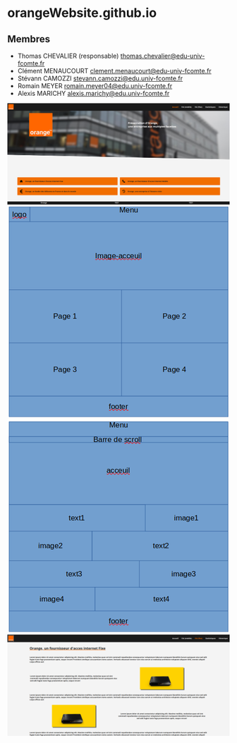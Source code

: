 # orangeWebsite.github.io 

## Membres

- Thomas CHEVALIER (responsable) <thomas.chevalier@edu-univ-fcomte.fr>
- Clément MENAUCOURT <clement.menaucourt@edu-univ-fcomte.fr>
- Stévann CAMOZZI <stevann.camozzi@edu.univ-fcomte.fr>
- Romain MEYER <romain.meyer04@edu.univ-fcomte.fr>
- Alexis MARICHY <alexis.marichy@edu.univ-fcomte.fr>


![écran de prototype](doc/ecran_accueil_prototype.png)
![écran zoning](doc/ecran_accueil_zoning.png)
![écran de zoning](doc/ecran_page_zoning.png)
![écran prototype](doc/ecran_page_prototype.png)
